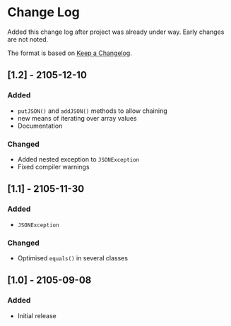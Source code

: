 # Change Log
Added this change log after project was already under way.  Early changes are not noted.

The format is based on [Keep a Changelog](http://keepachangelog.com/).

## [1.2] - 2105-12-10
### Added
- `putJSON()` and `addJSON()` methods to allow chaining
- new means of iterating over array values
- Documentation

### Changed
- Added nested exception to `JSONException`
- Fixed compiler warnings

## [1.1] - 2105-11-30
### Added
- `JSONException`

### Changed
- Optimised `equals()` in several classes

## [1.0] - 2105-09-08
### Added
- Initial release

